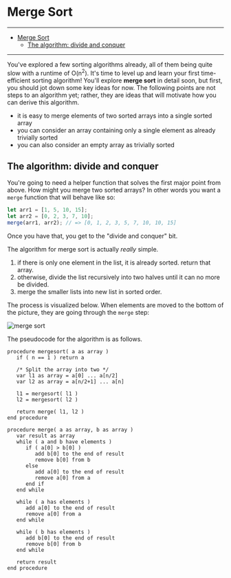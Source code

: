 # Merge Sort

---

<!-- @import "[TOC]" {cmd="toc" depthFrom=2 depthTo=6 orderedList=false} -->

<!-- code_chunk_output -->

- [Merge Sort](#merge-sort)
  - [The algorithm: divide and conquer](#the-algorithm-divide-and-conquer)

<!-- /code_chunk_output -->

---

You've explored a few sorting algorithms already, all of them being quite slow
with a runtime of O(n<sup>2</sup>). It's time to level up and learn your first
time-efficient sorting algorithm! You'll explore **merge sort** in detail soon,
but first, you should jot down some key ideas for now. The following points are
not steps to an algorithm yet; rather, they are ideas that will motivate how you
can derive this algorithm.

- it is easy to merge elements of two sorted arrays into a single sorted array
- you can consider an array containing only a single element as already
  trivially sorted
- you can also consider an empty array as trivially sorted

## The algorithm: divide and conquer

You're going to need a helper function that solves the first major point from
above. How might you merge two sorted arrays? In other words you want a `merge`
function that will behave like so:

```javascript
let arr1 = [1, 5, 10, 15];
let arr2 = [0, 2, 3, 7, 10];
merge(arr1, arr2); // => [0, 1, 2, 3, 5, 7, 10, 10, 15]
```

Once you have that, you get to the "divide and conquer" bit.

The algorithm for merge sort is actually _really_ simple.

1. if there is only one element in the list, it is already sorted. return that
   array.
2. otherwise, divide the list recursively into two halves until it can no more
   be divided.
3. merge the smaller lists into new list in sorted order.

The process is visualized below. When elements are moved to the bottom of the
picture, they are going through the `merge` step:

![merge sort](images/MergeSort.gif)

The pseudocode for the algorithm is as follows.

```
procedure mergesort( a as array )
   if ( n == 1 ) return a

   /* Split the array into two */
   var l1 as array = a[0] ... a[n/2]
   var l2 as array = a[n/2+1] ... a[n]

   l1 = mergesort( l1 )
   l2 = mergesort( l2 )

   return merge( l1, l2 )
end procedure

procedure merge( a as array, b as array )
   var result as array
   while ( a and b have elements )
      if ( a[0] > b[0] )
         add b[0] to the end of result
         remove b[0] from b
      else
         add a[0] to the end of result
         remove a[0] from a
      end if
   end while

   while ( a has elements )
      add a[0] to the end of result
      remove a[0] from a
   end while

   while ( b has elements )
      add b[0] to the end of result
      remove b[0] from b
   end while

   return result
end procedure
```
